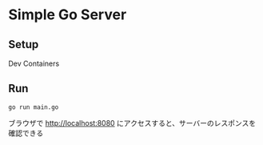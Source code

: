 # Simple Go Server

## Setup
Dev Containers

## Run

```
go run main.go
```

ブラウザで [http://localhost:8080](http://localhost:8080) にアクセスすると、サーバーのレスポンスを確認できる
